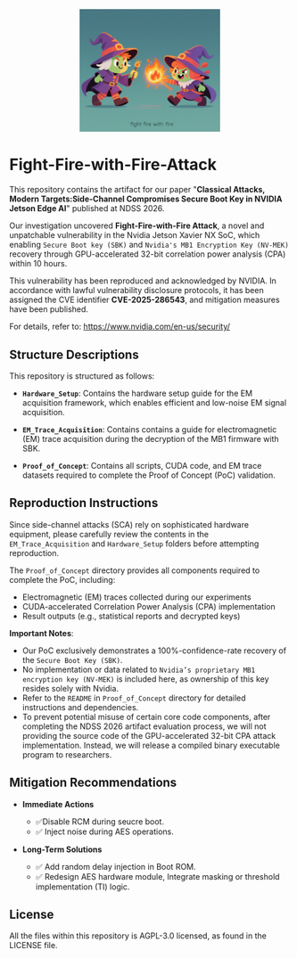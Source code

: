 <div align="center">
  <img src="./Logo.png" width="50%" />
</div>

# Fight-Fire-with-Fire-Attack
This repository contains the artifact for our paper "**Classical Attacks, Modern Targets:Side-Channel Compromises Secure Boot Key in NVIDIA Jetson Edge AI**" published at NDSS 2026.

Our investigation uncovered **Fight-Fire-with-Fire Attack**, a novel and unpatchable vulnerability in the Nvidia Jetson Xavier NX SoC, which enabling `Secure Boot key (SBK)` and `Nvidia's MB1 Encryption Key (NV-MEK)` recovery through GPU-accelerated 32-bit correlation power analysis (CPA) within 10 hours.

This vulnerability has been reproduced and acknowledged by NVIDIA. In accordance with lawful vulnerability disclosure protocols, it has been assigned the CVE identifier **CVE-2025-286543**, and mitigation measures have been published. 

For details, refer to: <https://www.nvidia.com/en-us/security/>

## Structure Descriptions
This repository is structured as follows:

- **`Hardware_Setup`**: Contains the hardware setup guide for the EM acquisition framework, which enables efficient and low-noise EM signal acquisition.

- **`EM_Trace_Acquisition`**: Contains contains a guide for electromagnetic (EM) trace acquisition during the decryption of the MB1 firmware with SBK.

- **`Proof_of_Concept`**: Contains all scripts, CUDA code, and EM trace datasets required to complete the Proof of Concept (PoC) validation.

## Reproduction Instructions
Since side-channel attacks (SCA) rely on sophisticated hardware equipment, please carefully review the contents in the `EM_Trace_Acquisition` and `Hardware_Setup` folders before attempting reproduction.

The `Proof_of_Concept` directory provides all components required to complete the PoC, including:

- Electromagnetic (EM) traces collected during our experiments
- CUDA-accelerated Correlation Power Analysis (CPA) implementation
- Result outputs (e.g., statistical reports and decrypted keys)

**Important Notes**:
- Our PoC exclusively demonstrates a 100%-confidence-rate recovery of the `Secure Boot Key (SBK)`.
- No implementation or data related to `Nvidia’s proprietary MB1 encryption key (NV-MEK)` is included here, as ownership of this key resides solely with Nvidia.
- Refer to the `README` in `Proof_of_Concept` directory for detailed instructions and dependencies.
- To prevent potential misuse of certain core code components, after completing the NDSS 2026 artifact evaluation process, we will not providing the source code of the GPU-accelerated 32-bit CPA attack implementation. Instead, we will release a compiled binary executable program to researchers.

## Mitigation Recommendations
- **Immediate Actions**
  - ✅Disable RCM during seucre boot.
  - ✅ Inject noise during AES operations.

- **Long-Term Solutions**
  - ✅ Add random delay injection in Boot ROM. 
  - ✅ Redesign AES hardware module, Integrate masking or threshold implementation (TI) logic.

## License
All the files within this repository is AGPL-3.0 licensed, as found in the LICENSE file.
